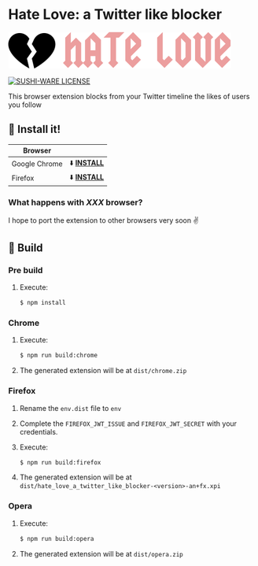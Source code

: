 # Hate Love: a Twitter like blocker

![Love Hate logo](public/logo.png)

[![SUSHI-WARE LICENSE](https://img.shields.io/badge/license-SUSHI--WARE%F0%9F%8D%A3-blue.svg)](https://github.com/MakeNowJust/sushi-ware)

This browser extension blocks from your Twitter timeline the likes of users you follow

## :metal: Install it!

| **Browser**  |   |
|--------------|---|
| Google Chrome  | :arrow_down: [**INSTALL**](https://chrome.google.com/webstore/detail/hate-love-for-twitter/mpogeleaahfdeolnbmajdacbbmkhenbp)  |
| Firefox  | :arrow_down: [**INSTALL**](https://addons.mozilla.org/es/firefox/addon/hate-love-block-twitter-likes/)  |

### What happens with *XXX* browser?
I hope to port the extension to other browsers very soon :v:

## :construction_worker: Build

### Pre build

1. Execute:

    ```sh
    $ npm install
    ```

### Chrome

1. Execute:

    ```sh
    $ npm run build:chrome
    ```

2. The generated extension will be at `dist/chrome.zip`

### Firefox

1. Rename the `env.dist` file to `env`

2. Complete the `FIREFOX_JWT_ISSUE` and `FIREFOX_JWT_SECRET` with your credentials.

3. Execute:

    ```sh
    $ npm run build:firefox
    ```

4. The generated extension will be at `dist/hate_love_a_twitter_like_blocker-<version>-an+fx.xpi`

### Opera

1. Execute:

    ```sh
    $ npm run build:opera
    ```

2. The generated extension will be at `dist/opera.zip`